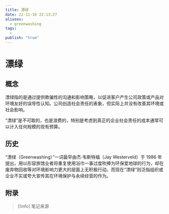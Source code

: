 ```yaml
---
title: 漂绿
date: 22-11-16 22:13:27
aliases:
  - greenwashing
tags:
  - 
publish: "true"
---
```


# 漂绿

## 概念

漂绿指的是通过提供欺骗性的沟通和影响策略，以促进客户产生公司政策或产品对环境友好的误导性认知。公司创造社会责任的表象，但实际上并没有改善其环境或社会影响。

“漂绿”是不可取的，也是浪费的，特别是考虑到真正的企业社会责任的成本通常可以计入任何规模的现有预算。

## 历史

“漂绿（Greenwashing）”一词最早由杰·韦斯特福（Jay Westerveld）于 1986 年提出，用以形容旅馆业者将重复使用浴巾一事过度吹捧为环保爱地球的行为，却在废弃物回收等对环境影响力更大的层面上无积极行动。而现在“漂绿”则泛指组织或企业不实或夸大宣传其在环境保护与永续经营的作为。



## 附录

> [!info] 笔记来源
> 

